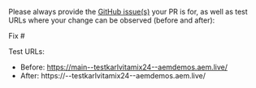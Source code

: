 Please always provide the [GitHub issue(s)](../issues) your PR is for, as well as test URLs where your change can be observed (before and after):

Fix #<gh-issue-id>

Test URLs:
- Before: https://main--testkarlvitamix24--aemdemos.aem.live/
- After: https://<branch>--testkarlvitamix24--aemdemos.aem.live/
